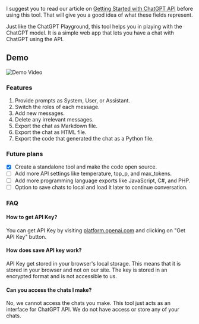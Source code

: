 I suggest you to read our article on [Getting Started with ChatGPT API](https://aneejian.com/getting-started-chat-gpt-api-comprehensive-guide/) before using this tool. That will give you a good idea of what these fields represent.

Just like the ChatGPT Playground, this tool helps you in playing with the ChatGPT model. It is a simple web app that lets you have a chat with ChatGPT using the API.

## Demo

![Demo Video](https://www.youtube.com/watch?v=yoMCwhHqUDE)

### Features

1. Provide prompts as System, User, or Assistant.
2. Switch the roles of each message.
3. Add new messages.
4. Delete any irrelevant messages.
5. Export the chat as Markdown file.
6. Export the chat as HTML file.
7. Export the code that generated the chat as a Python file.

### Future plans

- [x] Create a standalone tool and make the code open source.
- [ ] Add more API settings like temperature, top_p, and max_tokens.
- [ ] Add more programming language exports like JavaScript, C#, and PHP.
- [ ] Option to save chats to local and load it later to continue conversation.

### FAQ

#### How to get API Key?

You can get API Key by visiting [platform.openai.com](https://platform.openai.com/account/api-keys) and clicking on "Get API Key" button.

#### How does save API key work?

API Key get stored in your browser's local storage. This means that it is stored in your browser and not on our site. The key is stored in an encrypted format and is not accessible to us.

#### Can you access the chats I make?

No, we cannot access the chats you make. This tool just acts as an interface for ChatGPT API. We do not have access or store any of your chats.